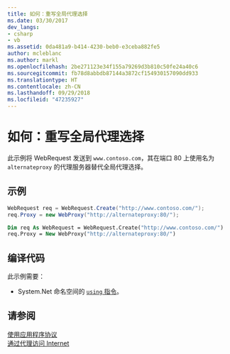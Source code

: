 ```yaml
---
title: 如何：重写全局代理选择
ms.date: 03/30/2017
dev_langs:
- csharp
- vb
ms.assetid: 0da481a9-b414-4230-beb0-e3ceba882fe5
author: mcleblanc
ms.author: markl
ms.openlocfilehash: 2be271123e34f155a79269d3b810c50fe24a40c6
ms.sourcegitcommit: fb78d8abbdb87144a3872cf154930157090dd933
ms.translationtype: HT
ms.contentlocale: zh-CN
ms.lasthandoff: 09/29/2018
ms.locfileid: "47235927"
---
```

# <a name="how-to-override-a-global-proxy-selection"></a>如何：重写全局代理选择
此示例将 WebRequest 发送到 `www.contoso.com`，其在端口 80 上使用名为 `alternateproxy` 的代理服务器替代全局代理选择。  
  
## <a name="example"></a>示例  
  
```csharp  
WebRequest req = WebRequest.Create("http://www.contoso.com/");  
req.Proxy = new WebProxy("http://alternateproxy:80/");  
```  
  
```vb  
Dim req As WebRequest = WebRequest.Create("http://www.contoso.com/")  
req.Proxy = New WebProxy("http://alternateproxy:80/")  
```  
  
## <a name="compiling-the-code"></a>编译代码  
 此示例需要：  
  
-   System.Net 命名空间的 [`using` 指令](~/docs/csharp/language-reference/keywords/using-directive.md)。  
  
## <a name="see-also"></a>请参阅  
 [使用应用程序协议](../../../docs/framework/network-programming/using-application-protocols.md)  
 [通过代理访问 Internet](../../../docs/framework/network-programming/accessing-the-internet-through-a-proxy.md)
